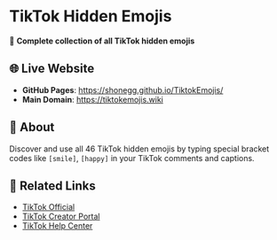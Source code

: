 # TikTok Hidden Emojis

🎉 **Complete collection of all TikTok hidden emojis**

## 🌐 Live Website

- **GitHub Pages**: https://shonegg.github.io/TiktokEmojis/
- **Main Domain**: https://tiktokemojis.wiki 

## 📖 About

Discover and use all 46 TikTok hidden emojis by typing special bracket codes like `[smile]`, `[happy]` in your TikTok comments and captions.

## 🔗 Related Links

- [TikTok Official](https://www.tiktok.com/)
- [TikTok Creator Portal](https://www.tiktok.com/creators/)
- [TikTok Help Center](https://support.tiktok.com/)

